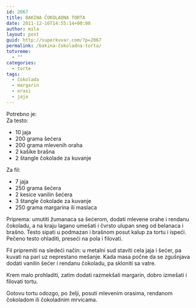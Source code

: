```yaml
---
id: 2067
title: BAKINA ČOKOLADNA TORTA
date: 2011-12-16T14:55:14+00:00
author: mila
layout: post
guid: http://superkuvar.com/?p=2067
permalink: /bakina-čokoladna-torta/
totvreme:
  - ""
categories:
  - torte
tags:
  - čokolada
  - margarin
  - orasi
  - jaja
---
```

Potrebno je:  
Za testo:

  * 10 jaja
  * 200 grama šećera
  * 200 grama mlevenih oraha
  * 2 kašike brašna
  * 2 štangle čokolade za kuvanje

Za fil:

  * 7 jaja
  * 250 grama šećera
  * 2 kesice vanilin šećera
  * 3 štangle čokolade za kuvanje
  * 250 grama margarina ili maslaca

Priprema: umutiti žumanaca sa šećerom, dodati mlevene orahe i rendanu čokoladu, a na kraju lagano umešati i čvrsto ulupan sneg od belanaca i brašno. Testo sipati u podmazan i brašnom posut kalup za tortu i ispeći. Pečeno testo ohladiti, preseći na pola i filovati.

Fil pripremiti na sledeći način: u metalni sud staviti cela jaja i šećer, pa kuvati na pari uz neprestano mešanje. Kada masa počne da se zgušnjava dodati vanilin šećer i rendanu čokoladu, pa skloniti sa vatre.

Krem malo prohladiti, zatim dodati razmekšali margarin, dobro izmešati i filovati tortu.

Gotovu tortu odozgo, po želji, posuti mlevenim orasima, rendanom čokoladom ili čokoladnim mrvicama.